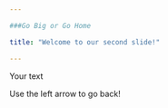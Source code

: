 ```yaml
---

###Go Big or Go Home

title: "Welcome to our second slide!"

---
```


Your text

 Use the left arrow to go back!
